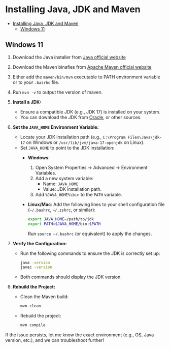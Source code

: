 # Installing Java, JDK and Maven

- [Installing Java, JDK and Maven](#installing-java-jdk-and-maven)
  - [Windows 11](#windows-11)

## Windows 11

1. Download the Java installer from [Java official website](https://www.java.com/en/download/)
2. Download the Maven binafies from [Apache Maven official website](https://maven.apache.org/download.cgi)
3. Either add the `maven/bin/mvn` executable to PATH environment variable or to your `.basrhc` file.
4. Run `mvn -v` to output the version of maven.

5. **Install a JDK:**
   - Ensure a compatible JDK (e.g., JDK 17) is installed on your system.
   - You can download the JDK from [Oracle](https://www.oracle.com/java/technologies/javase-downloads.html), or other sources.

6. **Set the `JAVA_HOME` Environment Variable:**
   - Locate your JDK installation path (e.g., `C:\Program Files\Java\jdk-17` on Windows or `/usr/lib/jvm/java-17-openjdk` on Linux).
   - Set `JAVA_HOME` to point to the JDK installation:
     - **Windows**:
       1. Open System Properties → Advanced → Environment Variables.
       2. Add a new system variable:
          - Name: `JAVA_HOME`
          - Value: JDK installation path.
       3. Add `%JAVA_HOME%\bin` to the `PATH` variable.
     - **Linux/Mac**:
       Add the following lines to your shell configuration file (`~/.bashrc`, `~/.zshrc`, or similar):

       ```bash
       export JAVA_HOME=/path/to/jdk
       export PATH=$JAVA_HOME/bin:$PATH
       ```

       Run `source ~/.bashrc` (or equivalent) to apply the changes.

7. **Verify the Configuration:**
   - Run the following commands to ensure the JDK is correctly set up:

     ```bash
     java -version
     javac -version
     ```

   - Both commands should display the JDK version.

8. **Rebuild the Project:**
   - Clean the Maven build:

     ```bash
     mvn clean
     ```

   - Rebuild the project:

     ```bash
     mvn compile
     ```

If the issue persists, let me know the exact environment (e.g., OS, Java version, etc.), and we can troubleshoot further!
